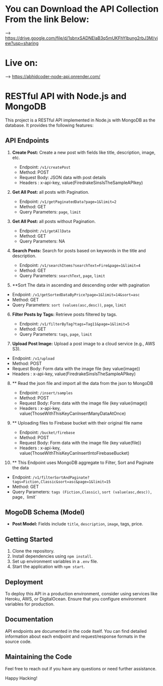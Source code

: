 # You can Download the API Collection From the link Below:

--> https://drive.google.com/file/d/1sbnxSADNElaB3q5mUKFhYlbung2rbJ3M/view?usp=sharing

# Live on:

--> https://abhidcoder-node-api.onrender.com/


# RESTful API with Node.js and MongoDB

This project is a RESTful API implemented in Node.js with MongoDB as the database.
It provides the following features:

## API Endpoints


1. **Create Post:** Create a new post with fields like title, description, image, etc.

   - Endpoint: `/v1/createPost`
   - Method: POST
   - Request Body: JSON data with post details
   - Headers : x-api-key, value(FiredrakeSinsIsTheSampleAPIkey)

2. **Get All Post:** all posts with Pagination.

    - Endpoint: `/v1/getPaginatedData?page=1&limit=2`
    - Method: GET
    - Query Parameters: `page`, `limit`

3. **Get All Post:** all posts without Pagination.

    - Endpoint: `/v1/getAllData`
    - Method: GET
    - Query Parameters: NA

4. **Search Posts:** Search for posts based on keywords in the title and description.

   - Endpoint: `/v1/searchItems?searchText=Fire&page=1&limit=4`
   - Method: GET
   - Query Parameters: `searchText`, `page`, `limit`


5. **Sort The data in ascending and descending order with pagination

 - Endpoint: `/v1/getSortedDataByPrice?page=1&limit=14&sort=asc`
 - Method: GET
 - Query Parameters: `sort (values(asc,desc))`, `page`, `limit`

6. **Filter Posts by Tags:** Retrieve posts filtered by tags.

   - Endpoint: `/v1/filterByTag?tags=Tag11&page=1&limit=5`
   - Method: GET
   - Query Parameters: `tags`, `page`, `limit`

7.  **Upload Post Image:** Upload a post image to a cloud service (e.g., AWS S3).

   - Endpoint: `/v1/upload`
   - Method: POST
   - Request Body: Form data with the image file (key value(image))
   - Headers : x-api-key, value(FiredrakeSinsIsTheSampleAPIkey)

8. ** Read the json file and import all the data from the json to MongoDB 

   - Endpoint: `/insert/samples`
   - Method: POST
   - Request Body: Form data with the image file (key value(image))
   - Headers : x-api-key, value(ThoseWithThisKeyCanInsertManyDataAtOnce)

9. ** Uploading files to Firebase bucket with their original file name

   - Endpoint: `/bucket/firebase`
   - Method: POST
   - Request Body: Form data with the image file (key value(file))
   - Headers : x-api-key, value(ThoseWithThisKeyCanInsertIntoFirebaseBucket)


10. ** This Endpoint uses MongoDB aggregate to Filter, Sort and Paginate the data

   - Endpoint: `/v1/filterSortAndPaginate?tags=Fiction,Classic&sort=asc&page=1&limit=15`
   - Method: GET
   - Query Parameters: `tags (Fiction,Classic)`, `sort (value(asc,desc)), `page`, `limit`






   
## MogoDB Schema (Model)

- **Post Model:** Fields include `title`, `description`, `image`, tags, price.

## Getting Started

1. Clone the repository.
2. Install dependencies using `npm install`.
3. Set up environment variables in a `.env` file.
4. Start the application with `npm start`.

## Deployment

To deploy this API in a production environment, consider using services like Heroku, AWS, or DigitalOcean.
Ensure that you configure environment variables for production.

## Documentation

API endpoints are documented in the code itself. 
You can find detailed information about each endpoint and request/response formats in the source code.

## Maintaining the Code

Feel free to reach out if you have any questions or need further assistance.



Happy Hacking!

